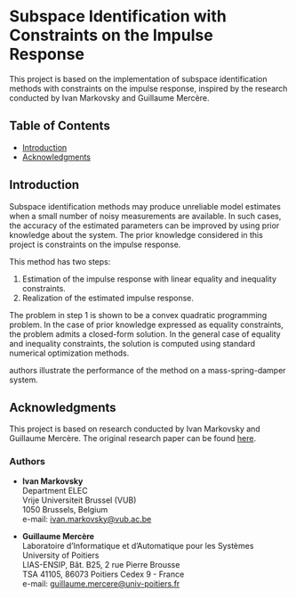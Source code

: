 # Subspace Identification with Constraints on the Impulse Response

This project is based on the implementation of subspace identification methods with constraints on the impulse response, inspired by the research conducted by Ivan Markovsky and Guillaume Mercère.

## Table of Contents

- [Introduction](#introduction)
- [Acknowledgments](#acknowledgments)

## Introduction

Subspace identification methods may produce unreliable model estimates when a small number of noisy measurements are available. In such cases, the accuracy of the estimated parameters can be improved by using prior knowledge about the system. The prior knowledge considered in this project is constraints on the impulse response.

This method has two steps:

1. Estimation of the impulse response with linear equality and inequality constraints.
2. Realization of the estimated impulse response.

The problem in step 1 is shown to be a convex quadratic programming problem. In the case of prior knowledge expressed as equality constraints, the problem admits a closed-form solution. In the general case of equality and inequality constraints, the solution is computed using standard numerical optimization methods.

authors illustrate the performance of the method on a mass-spring-damper system.

## Acknowledgments

This project is based on research conducted by Ivan Markovsky and Guillaume Mercère. The original research paper can be found [here](https://imarkovs.github.io/publications/ijc-rev.pdf).

### Authors

- **Ivan Markovsky**  
  Department ELEC  
  Vrije Universiteit Brussel (VUB)  
  1050 Brussels, Belgium  
  e-mail: [ivan.markovsky@vub.ac.be](mailto:ivan.markovsky@vub.ac.be)

- **Guillaume Mercère**  
  Laboratoire d’Informatique et d’Automatique pour les Systèmes  
  University of Poitiers  
  LIAS-ENSIP, Bât. B25, 2 rue Pierre Brousse  
  TSA 41105, 86073 Poitiers Cedex 9 - France  
  e-mail: [guillaume.mercere@univ-poitiers.fr](mailto:guillaume.mercere@univ-poitiers.fr)
